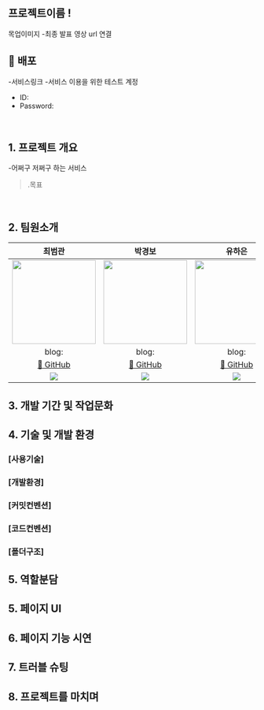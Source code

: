 ## 프로젝트이름 !

목업이미지
-최종 발표 영상 url 연결
<br>
## 🗼 배포
-서비스링크
-서비스 이용을 위한 테스트 계정
 - ID:
 - Password:
<br>

## 1. 프로젝트 개요
-어쩌구 저쩌구 하는 서비스
> .목표
<br>


## 2. 팀원소개<br>

|최범관|박경보|유하은|한상헌|
|:---:|:---:|:---:|:---:|
|<img src="https://github.com/yonainthefish/FE05-Project-Sooryen/assets/124084624/4ac018c7-f9f3-49c1-89e8-9e0523c69919.jpg" width="170" height="170"/>|<img src="https://github.com/yonainthefish/FE05-Project-Sooryen/assets/124084624/f8f06190-ece0-4a5d-ada4-d7df6cca0455.png" width="170" height="170"/>|<img src="https://github.com/yonainthefish/FE05-Project-Sooryen/assets/124084624/dac4ccc0-c4c2-4240-8e4b-067a4b2eeb7d.jpg" width="170" height="170"/>|<img src="https://github.com/yonainthefish/FE05-Project-Sooryen/assets/124084624/9d2c1f67-82c0-4d91-8bf9-09be962044f4.jpg" width="170" height="170" />|
|blog:|blog:|blog:|blog:|
|<a href="https://github.com/KwanBeom">🔗 GitHub </a>|<a href="https://github.com/kyeongboo-coder">🔗 GitHub </a>|<a href="https://github.com/yonsinthefish">🔗 GitHub </a>|<a href="https://github.com/Skyllerrr">🔗 GitHub </a>|
| <img src="https://img.shields.io/badge/FrontEnd-3178C6?style=plastic&logoColor=blue"/>|<img src="https://img.shields.io/badge/FrontEnd-3178C6?style=plastic&logoColor=blue"/>|<img src="https://img.shields.io/badge/FrontEnd-3178C6?style=plastic&logoColor=blue"/>|<img src="https://img.shields.io/badge/FrontEnd-3178C6?style=plastic&logoColor=blue"/>|

## 3. 개발 기간 및 작업문화<br>

## 4. 기술 및 개발 환경<br>
### [사용기술]
### [개발환경]
### [커밋컨벤션]
### [코드컨벤션]
### [폴더구조]

## 5. 역할분담<br>
## 5. 페이지 UI<br>
## 6. 페이지 기능 시연<br>
## 7. 트러블 슈팅<br>
## 8. 프로젝트를 마치며
